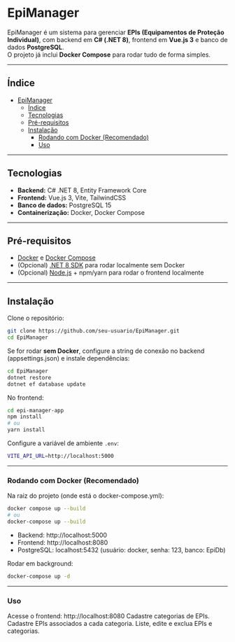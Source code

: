 # EpiManager

EpiManager é um sistema para gerenciar **EPIs (Equipamentos de Proteção Individual)**, com backend em **C# (.NET 8)**, frontend em **Vue.js 3** e banco de dados **PostgreSQL**.  
O projeto já inclui **Docker Compose** para rodar tudo de forma simples.

---

## Índice

- [EpiManager](#epimanager)
  - [Índice](#índice)
  - [Tecnologias](#tecnologias)
  - [Pré-requisitos](#pré-requisitos)
  - [Instalação](#instalação)
    - [Rodando com Docker (Recomendado)](#rodando-com-docker-recomendado)
    - [Uso](#uso)

---

## Tecnologias

- **Backend:** C# .NET 8, Entity Framework Core  
- **Frontend:** Vue.js 3, Vite, TailwindCSS  
- **Banco de dados:** PostgreSQL 15  
- **Containerização:** Docker, Docker Compose  

---

## Pré-requisitos

- [Docker](https://www.docker.com/) e [Docker Compose](https://docs.docker.com/compose/)  
- (Opcional) [.NET 8 SDK](https://dotnet.microsoft.com/download/dotnet/8.0) para rodar localmente sem Docker  
- (Opcional) [Node.js](https://nodejs.org/) + npm/yarn para rodar o frontend localmente  

---

## Instalação

Clone o repositório:

```bash
git clone https://github.com/seu-usuario/EpiManager.git
cd EpiManager
```

Se for rodar **sem Docker**, configure a string de conexão no backend (appsettings.json) e instale dependências:
```bash
cd EpiManager
dotnet restore
dotnet ef database update
```
No frontend:
```bash
cd epi-manager-app
npm install
# ou
yarn install
```
Configure a variável de ambiente `.env`:
```bash
VITE_API_URL=http://localhost:5000
```
---

### Rodando com Docker (Recomendado)

Na raiz do projeto (onde está o docker-compose.yml):
```bash
docker compose up --build
# ou
docker-compose up --build
```
- Backend: http://localhost:5000
- Frontend: http://localhost:8080
- PostgreSQL: localhost:5432 (usuário: docker, senha: 123, banco: EpiDb)

Rodar em background:
```bash
docker-compose up -d
```
---

### Uso

Acesse o frontend: http://localhost:8080
Cadastre categorias de EPIs.
Cadastre EPIs associados a cada categoria.
Liste, edite e exclua EPIs e categorias.
